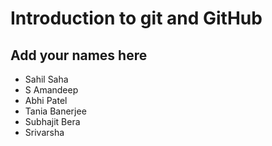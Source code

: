 # Introduction to git and GitHub
## Add your names here

- Sahil Saha
- S Amandeep
- Abhi Patel
- Tania Banerjee
- Subhajit Bera
- Srivarsha
